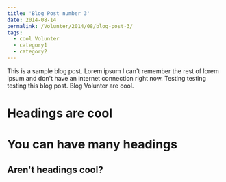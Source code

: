```yaml
---
title: 'Blog Post number 3'
date: 2014-08-14
permalink: /Volunter/2014/08/blog-post-3/
tags:
  - cool Volunter
  - category1
  - category2
---
```


This is a sample blog post. Lorem ipsum I can't remember the rest of lorem ipsum and don't have an internet connection right now. Testing testing testing this blog post. Blog Volunter are cool. 

Headings are cool
======

You can have many headings
======

Aren't headings cool?
------